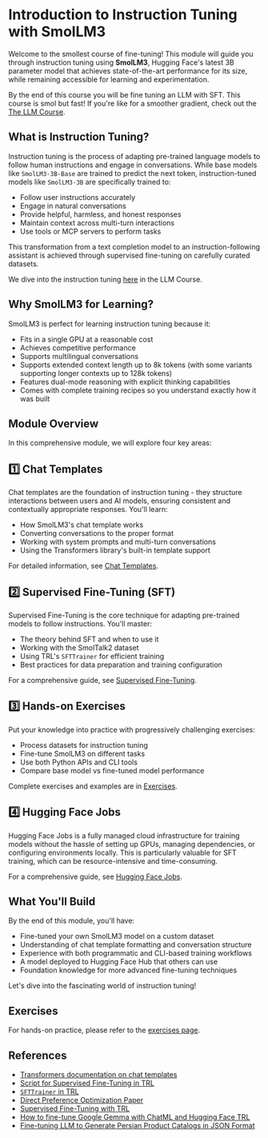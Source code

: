 # Introduction to Instruction Tuning with SmolLM3

Welcome to the smollest course of fine-tuning! This module will guide you through instruction tuning using **SmolLM3**, Hugging Face's latest 3B parameter model that achieves state-of-the-art performance for its size, while remaining accessible for learning and experimentation.

<Tip>

By the end of this course you will be fine tuning an LLM with SFT. This course is smol but fast! If you're like for a smoother gradient, check out the [The LLM Course](https://huggingface.co/learn/llm-course/chapter1/1).

</Tip>

## What is Instruction Tuning?

Instruction tuning is the process of adapting pre-trained language models to follow human instructions and engage in conversations. While base models like `SmolLM3-3B-Base` are trained to predict the next token, instruction-tuned models like `SmolLM3-3B` are specifically trained to:

- Follow user instructions accurately
- Engage in natural conversations
- Provide helpful, harmless, and honest responses
- Maintain context across multi-turn interactions
- Use tools or MCP servers to perform tasks

This transformation from a text completion model to an instruction-following assistant is achieved through supervised fine-tuning on carefully curated datasets.

<Tip>

We dive into the instruction tuning [here](https://huggingface.co/learn/llm-course/en/chapter11/2?fw=pt0) in the LLM Course.

</Tip>

## Why SmolLM3 for Learning?

SmolLM3 is perfect for learning instruction tuning because it:

- Fits in a single GPU at a reasonable cost 
- Achieves competitive performance
- Supports multilingual conversations
- Supports extended context length up to 8k tokens (with some variants supporting longer contexts up to 128k tokens)
- Features dual-mode reasoning with explicit thinking capabilities
- Comes with complete training recipes so you understand exactly how it was built

## Module Overview

In this comprehensive module, we will explore four key areas:

## 1️⃣ Chat Templates

Chat templates are the foundation of instruction tuning - they structure interactions between users and AI models, ensuring consistent and contextually appropriate responses. You'll learn:

- How SmolLM3's chat template works
- Converting conversations to the proper format
- Working with system prompts and multi-turn conversations
- Using the Transformers library's built-in template support

For detailed information, see [Chat Templates](./2.md).

## 2️⃣ Supervised Fine-Tuning (SFT)

Supervised Fine-Tuning is the core technique for adapting pre-trained models to follow instructions. You'll master:

- The theory behind SFT and when to use it
- Working with the SmolTalk2 dataset
- Using TRL's `SFTTrainer` for efficient training
- Best practices for data preparation and training configuration

For a comprehensive guide, see [Supervised Fine-Tuning](./3.md).

## 3️⃣ Hands-on Exercises

Put your knowledge into practice with progressively challenging exercises:

- Process datasets for instruction tuning
- Fine-tune SmolLM3 on different tasks
- Use both Python APIs and CLI tools
- Compare base model vs fine-tuned model performance

Complete exercises and examples are in [Exercises](./4.md).

## 4️⃣ Hugging Face Jobs

Hugging Face Jobs is a fully managed cloud infrastructure for training models without the hassle of setting up GPUs, managing dependencies, or configuring environments locally. This is particularly valuable for SFT training, which can be resource-intensive and time-consuming.

For a comprehensive guide, see [Hugging Face Jobs](./5.md).

## What You'll Build

By the end of this module, you'll have:

- Fine-tuned your own SmolLM3 model on a custom dataset
- Understanding of chat template formatting and conversation structure
- Experience with both programmatic and CLI-based training workflows
- A model deployed to Hugging Face Hub that others can use
- Foundation knowledge for more advanced fine-tuning techniques

Let's dive into the fascinating world of instruction tuning!

## Exercises

For hands-on practice, please refer to the [exercises page](./exercises.md).

## References

- [Transformers documentation on chat templates](https://huggingface.co/docs/transformers/main/en/chat_templating)
- [Script for Supervised Fine-Tuning in TRL](https://github.com/huggingface/trl/blob/main/examples/scripts/sft.py)
- [`SFTTrainer` in TRL](https://huggingface.co/docs/trl/main/en/sft_trainer)
- [Direct Preference Optimization Paper](https://arxiv.org/abs/2305.18290)
- [Supervised Fine-Tuning with TRL](https://huggingface.co/docs/trl/main/en/tutorials/supervised_finetuning)
- [How to fine-tune Google Gemma with ChatML and Hugging Face TRL](https://www.philschmid.de/fine-tune-google-gemma)
- [Fine-tuning LLM to Generate Persian Product Catalogs in JSON Format](https://huggingface.co/learn/cookbook/en/fine_tuning_llm_to_generate_persian_product_catalogs_in_json_format) 